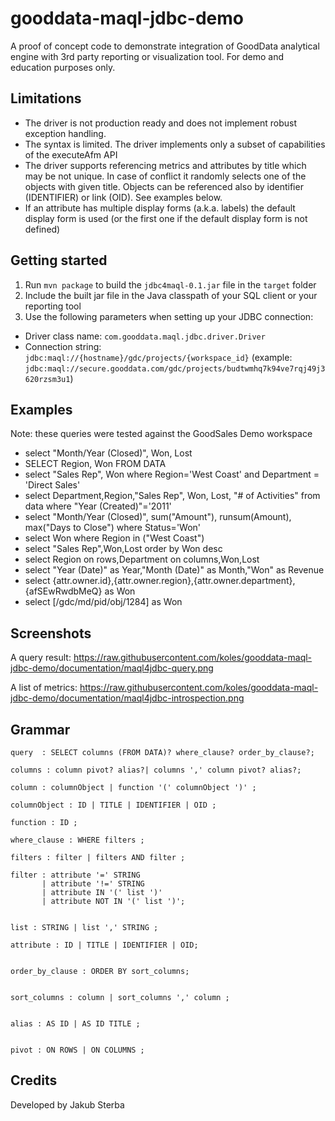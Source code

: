 # gooddata-maql-jdbc-demo
A proof of concept code to demonstrate integration of GoodData analytical engine with 3rd party reporting or visualization tool. For demo and education purposes only.

## Limitations
* The driver is not production ready and does not implement robust exception handling.
* The syntax is limited. The driver implements only a subset of capabilities of the executeAfm API
* The driver supports referencing metrics and attributes by title which may be not unique. In case of conflict it randomly selects one of the objects with given title. Objects can be referenced also by identifier (IDENTIFIER) or link (OID). See examples below.
* If an attribute has multiple display forms (a.k.a. labels) the default display form is used (or the first one if the default display form is not defined)


## Getting started

1. Run `mvn package` to build the `jdbc4maql-0.1.jar` file in the `target` folder
2. Include the built jar file in the Java classpath of your SQL client or your reporting tool
3. Use the following parameters when setting up your JDBC connection:
  - Driver class name: `com.gooddata.maql.jdbc.driver.Driver`
  - Connection string: `jdbc:maql://{hostname}/gdc/projects/{workspace_id}` (example: `jdbc:maql://secure.gooddata.com/gdc/projects/budtwmhq7k94ve7rqj49j3620rzsm3u1`)

## Examples

Note: these queries were tested against the GoodSales Demo workspace

* select "Month/Year (Closed)", Won, Lost 
* SELECT Region, Won FROM DATA
* select "Sales Rep", Won where Region='West Coast' and Department = 'Direct Sales'
* select Department,Region,"Sales Rep", Won, Lost, "# of Activities" from data where "Year (Created)"='2011'
* select "Month/Year (Closed)", sum("Amount"), runsum(Amount), max("Days to Close") where Status='Won'
* select Won where Region in ("West Coast")
* select "Sales Rep",Won,Lost order by Won desc
* select Region on rows,Department on columns,Won,Lost
* select "Year (Date)" as Year,"Month (Date)" as Month,"Won" as Revenue
* select {attr.owner.id},{attr.owner.region},{attr.owner.department},{afSEwRwdbMeQ} as Won
* select [/gdc/md/pid/obj/1284] as Won

## Screenshots

A query result:
https://raw.githubusercontent.com/koles/gooddata-maql-jdbc-demo/documentation/maql4jdbc-query.png

A list of metrics:
https://raw.githubusercontent.com/koles/gooddata-maql-jdbc-demo/documentation/maql4jdbc-introspection.png

## Grammar

```
query  : SELECT columns (FROM DATA)? where_clause? order_by_clause?;      
 
columns : column pivot? alias?| columns ',' column pivot? alias?;
 
column : columnObject | function '(' columnObject ')' ;
 
columnObject : ID | TITLE | IDENTIFIER | OID ;
 
function : ID ;
 
where_clause : WHERE filters ;
 
filters : filter | filters AND filter ;
 
filter : attribute '=' STRING  
       | attribute '!=' STRING 
       | attribute IN '(' list ')'
       | attribute NOT IN '(' list ')';
 
 
list : STRING | list ',' STRING ;
 
attribute : ID | TITLE | IDENTIFIER | OID;
 
 
order_by_clause : ORDER BY sort_columns;
 
 
sort_columns : column | sort_columns ',' column ;
 
 
alias : AS ID | AS ID TITLE ;
 
 
pivot : ON ROWS | ON COLUMNS ;
```

## Credits

Developed by Jakub Sterba
